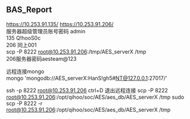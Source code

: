 ## BAS_Report
https://10.253.91.135/
https://10.253.91.206/  
服务器超级管理员账号密码 admin <br>
135 Q!hooS0c <br>
206 同上001 <br>
scp -P 8222 root@10.253.91.206:/tmp/AES_serverX /tmp <br>
206服务器密码aesteam@123 <br>

远程连接mongo <br>
mongo 'mongodb://AES_serverX:HanS!gh5#NT@127.0.0.1:27017/'

ssh -p 8222 root@10.253.91.206
ctrl+D 退出远程连接
scp -P 8222 root@10.253.91.206:/opt/qihoo/soc/AES/aes_db/AES_serverX /tmp
sudo scp -P 8222 -r root@10.253.91.206:/opt/qihoo/soc/AES/aes_db/AES_serverX /tmp